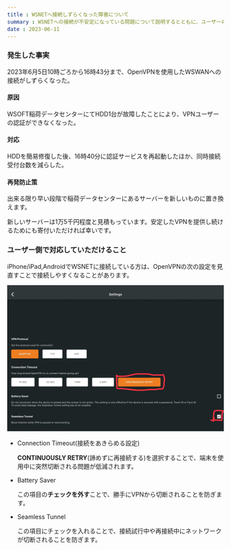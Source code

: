 ```yaml
---
title : WSNETへ接続しずらくなった障害について
summary : WSNETへの接続が不安定になっている問題について説明するとともに、ユーザーのみなさんができる対応について説明します。
date : 2023-06-11
---
```


### 発生した事実
2023年6月5日10時ごろから16時43分まで、OpenVPNを使用したWSWANへの接続がしずらくなった。

#### 原因
WSOFT稲荷データセンターにてHDD1台が故障したことにより、VPNユーザーの認証ができなくなった。

#### 対応
HDDを簡易修復した後、16時40分に認証サービスを再起動したほか、同時接続受付台数を減らした。

#### 再発防止策
出来る限り早い段階で稲荷データセンターにあるサーバーを新しいものに置き換えます。

新しいサーバーは1万5千円程度と見積もっています。安定したVPNを提供し続けるためにも寄付いただければ幸いです。

### ユーザー側で対応していただけること
iPhone/iPad,AndroidでWSNETに接続している方は、OpenVPNの次の設定を見直すことで接続しやすくなることがあります。

![OpenVPNの設定](./media/0.png)

- Connection Timeout(接続をあきらめる設定)
  
  **CONTINUOUSLY RETRY**(諦めずに再接続する)を選択することで、端末を使用中に突然切断される問題が低減されます。

- Battery Saver

  この項目の**チェックを外す**ことで、勝手にVPNから切断されることを防ぎます。

- Seamless Tunnel

  この項目にチェックを入れることで、接続試行中や再接続中にネットワークが切断されることを防ぎます。